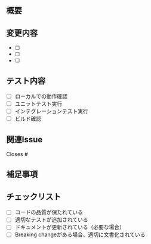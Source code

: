 ## 概要
<!-- このPRで何を実装/修正したかを簡潔に記述 -->

## 変更内容
<!-- 具体的な変更点をリストアップ -->
- [ ] 
- [ ] 
- [ ] 

## テスト内容
<!-- 実施したテストや確認事項 -->
- [ ] ローカルでの動作確認
- [ ] ユニットテスト実行
- [ ] インテグレーションテスト実行
- [ ] ビルド確認

## 関連Issue
<!-- 関連するIssueがあればリンク -->
Closes #

## 補足事項
<!-- その他、レビューアーに伝えたい情報があれば記述 -->

## チェックリスト
- [ ] コードの品質が保たれている
- [ ] 適切なテストが追加されている
- [ ] ドキュメントが更新されている（必要な場合）
- [ ] Breaking changeがある場合、適切に文書化されている